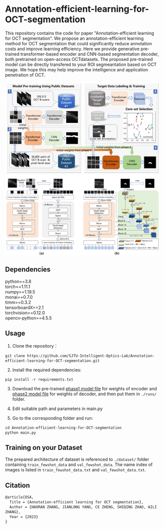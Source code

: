 # Annotation-efficient-learning-for-OCT-segmentation

This repository contains the code for paper "Annotation-efficient learning for OCT segmentation". We propose an annotation-efficient learning method for OCT segmentation that could significantly reduce annotation costs and improve learning efficiency. Here we provide generative pre-trained transformer-based encoder and CNN-based segmentation decoder, both pretrained on open-access OCTdatasets. The proposed pre-trained model can be directly transfered to your ROI segmeantation based on OCT image. We hope this may help improve the intelligence and application penetration of OCT.

![Overview](images/Figure%201.png)
![Model architecture](images/Figure%202.png)

## Dependencies 
python==3.8<br>
torch==1.11.1<br>
numpy==1.19.5<br>
monai==0.7.0<br>
timm==0.3.2<br>
tensorboardX==2.1<br>
torchvision==0.12.0<br>
opencv-python==4.5.5<br>

## Usage
1. Clone the repository：
```
git clone https://github.com/SJTU-Intelligent-Optics-Lab/Annotation-efficient-learning-for-OCT-segmentation.git
```  

2. Install the required dependencies:
```
pip install -r requirements.txt
```
3. Download the pre-trained [phase1 model file](https://pan.baidu.com/s/1Z0PgpeoWBOPHyWbvhj77RA?pwd=8qta) for weights of encoder and [phase2 model file](https://pan.baidu.com/s/1q_JmCwyTLPRhu35ymHvm4w?pwd=xisf) for weights of decoder, and then put them in `./runs/` folder.

4. Edit suitable path and parameters in main.py

5. Go to the corresponding folder and run:
```
cd Annotation-efficient-learning-for-OCT-segmentation
python main.py
```

## Training on your Dataset
The prepared architecture of dataset is referenced to `./dataset/` folder containing `train_fewshot_data` and `val_fewshot_data`. The name index of images is listed in `train_fewshot_data.txt` and `val_fewshot_data.txt`.

## Citation
```
@article{OSA,
  Title = {Annotation-efficient learning for OCT segmentation},
  Author = {HAORAN ZHANG, JIANLONG YANG, CE ZHENG, SHIQING ZHAO, AILI ZHANG},
  Year = {2023}
}
```
